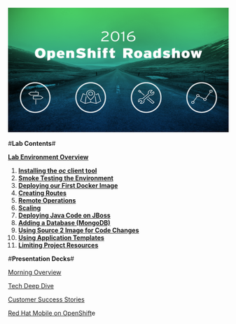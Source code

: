 ![Presentations](presentations/morning_overview.png)

#**Lab Contents**#

**[Lab Environment Overview](00-environment.md.html)**

1. **[Installing the *oc* client tool](01-install.md.html)**
2. **[Smoke Testing the Environment](02-smoketest.md.html)**
3. **[Deploying our First Docker Image](03-docker.md.html)**
4. **[Creating Routes](04-routes.md.html)**
5. **[Remote Operations](05-remote-ops.md.html)**
6. **[Scaling](06-scaling.md.html)**
7. **[Deploying Java Code on JBoss](07-jboss.md.html)**
8. **[Adding a Database (MongoDB)](08-databases.md.html)**
9. **[Using Source 2 Image for Code Changes](09-codechanges.md.html)**
10. **[Using Application Templates](10-templates.md.html)**
11. **[Limiting Project Resources](11-quotas.md.html)**

#**Presentation Decks**#

[Morning Overview](presentations/morning_overview.pdf)

[Tech Deep Dive](presentations/tech_deep_dive.pdf)

[Customer Success Stories](presentations/customer_success.pdf)

[Red Hat Mobile on OpenShift](presentations/rh_mobile_openshift.pdf)e
